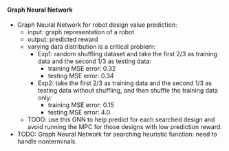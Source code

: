 #### Graph Neural Network

- Graph Neural Network for robot design value prediction:
  - input: graph representation of a robot
  - output: predicted reward
  - varying data distribution is a critical problem:
    - Exp1: random shuffling dataset and take the first 2/3 as training data and the second 1/3 as testing data:
      - training MSE error: 0.32
      - testing MSE error: 0.34
    - Exp2: take the first 2/3 as training data and the second 1/3 as testing data without shuffling, and then shuffle the training data only:
      - training MSE error: 0.15
      - testing MSE error: 4.0
  - TODO: use this GNN to help predict for each searched design and avoid running the MPC for those designs with low prediction reward.
- TODO: Graph Neural Network for searching heuristic function: need to handle nonterminals.